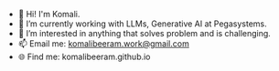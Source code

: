 
- 👋 Hi! I'm Komali.
- 🔭 I’m currently working with LLMs, Generative AI at Pegasystems.
- 🌱 I’m interested in anything that solves problem and is challenging.
- 📫 Email me: komalibeeram.work@gmail.com
- 🌐 Find me: komalibeeram.github.io
<!--
**komalibeeram/komalibeeram** is a ✨ _special_ ✨ repository because its `README.md` (this file) appears on your GitHub profile.

Here are some ideas to get you started:

- 🔭 I’m currently working on ...
- 🌱 I’m currently learning ...
- 👯 I’m looking to collaborate on ...
- 🤔 I’m looking for help with ...
- 💬 Ask me about ...
- 📫 How to reach me: ...
- 😄 Pronouns: ...
- ⚡ Fun fact: ...
-->
